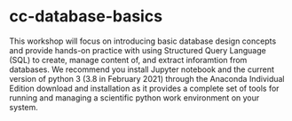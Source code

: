 ﻿# cc-database-basics

This workshop will focus on introducing basic database design concepts and provide hands-on practice with using Structured Query Language (SQL) to create, manage content of, and extract inforamtion from databases. We recommend you install Jupyter notebook and the current version of python 3 (3.8 in February 2021) through the Anaconda Individual Edition download and installation as it provides a complete set of tools for running and managing a scientific python work environment on your system. 
